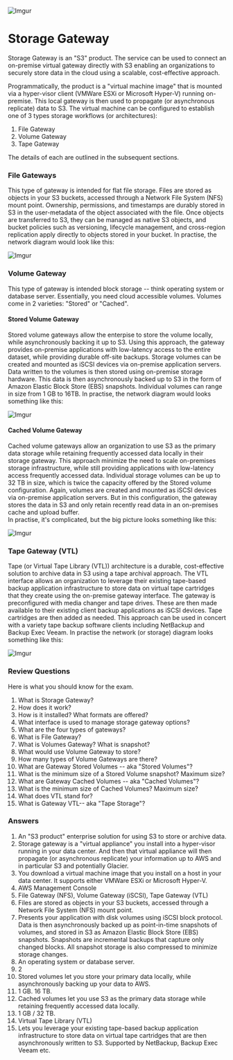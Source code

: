 ![Imgur](https://i.imgur.com/8J9RMdt.png)


Storage Gateway
=====

Storage Gateway is an "S3" product. The service can be used to connect an on-premise virtual gateway directly with 
S3 enabling an organizations to securely store data in the cloud using a scalable, cost-effective approach.

Programmatically, the product is a "virtual machine image" that is mounted via a hyper-visor client (VMWare ESXi or 
Microsoft Hyper-V) running on-premise. This local gateway is then used to propagate (or asynchronous replicate) data 
to S3. The virtual machine can be configured to establish one of 3 types storage workflows (or architectures):

1.  File Gateway
2.  Volume Gateway
3.  Tape Gateway

The details of each are outlined in the subsequent sections. 


### File Gateways

This type of gateway is intended for flat file storage. Files are stored as objects in your S3 buckets, 
accessed through a Network File System (NFS) mount point. Ownership, permissions, and timestamps are durably stored 
in S3 in the user-metadata of the object associated with the file. Once objects are transferred to S3, they can be 
managed as native S3 objects, and bucket policies such as versioning, lifecycle management, and cross-region 
replication apply directly to objects stored in your bucket.  In practise, the network diagram would look like
this:


![Imgur](https://i.imgur.com/XH55twX.png)



### Volume Gateway

This type of gateway is intended block storage -- think operating system or database server. Essentially, you need
cloud accessible volumes. Volumes come in 2 varieties: "Stored" or "Cached".


#### Stored Volume Gateway

Stored volume gateways allow the enterpise to store the volume locally, while asynchronously backing it up to S3. Using
this approach, the gateway provides on-premise applications with low-latency access to the entire dataset, while providing
durable off-site backups. Storage volumes can be created and mounted as iSCSI devices via on-premise
application servers. Data written to the volumes is then stored using on-premise storage hardware. This data is then 
asynchronously backed up to S3 in the form of Amazon Elastic Block Store (EBS) snapshots. Individual volumes can range
in size from 1 GB to 16TB. In practise, the network diagram would looks something like this:
    

![Imgur](https://i.imgur.com/T37FLbP.png)



#### Cached Volume Gateway

Cached volume gateways allow an organization to use S3 as the primary data storage while retaining frequently 
accessed data locally in their storage gateway. This approach minimize the need to scale on-premises storage 
infrastructure, while still providing applications with low-latency access frequently accessed data. Individual storage
volumes can be up to 32 TB in size, which is twice the capacity offered by the Stored volume configuration. Again, 
volumes are created and mounted as iSCSI devices via on-premise application servers. But in this configuration, the 
gateway stores the data in S3 and only retain recently read data in an on-premises cache and upload buffer.  
In practise, it's complicated, but the big picture looks something like this:
    

![Imgur](https://i.imgur.com/je2OFhY.png)



### Tape Gateway (VTL)

Tape (or Virtual Tape Library (VTL)) architecture is a durable, cost-effective solution to archive data in S3 using
a tape archival approach. The VTL interface allows an organization to leverage their existing tape-based backup 
application infrastructure to store data on virtual tape cartridges that they create using the on-premise gateway
interface. The gateway is preconfigured with media changer and tape drives. These are then made available to their 
existing client backup applications as iSCSI devices.  Tape cartridges are then added as needed. This approach
can be used in concert with a variety tape backup software clients including NetBackup and Backup Exec Veeam. In 
practise the network (or storage) diagram looks something like this:
    

![Imgur](https://i.imgur.com/CLipMpR.png)



### Review Questions

Here is what you should know for the exam.

1.  What is Storage Gateway?
2.  How does it work?
3.  How is it installed? What formats are offered?
4.  What interface is used to manage storage gateway options?
5.  What are the four types of gateways?
6.  What is File Gateway?
7.  What is Volumes Gateway? What is snapshot?
8.  What would use Volume Gateway to store?
9.  How many types of Volume Gateways are there?
10. What are Gateway Stored Volumes -- aka "Stored Volumes"?
11. What is the minimum size of a Stored Volume snapshot? Maximum size?
12. What are Gateway Cached Volumes -- aka "Cached Volumes"? 
13. What is the minimum size of Cached Volumes? Maximum size?
14. What does VTL stand for?
15. What is Gateway VTL-- aka "Tape Storage"?


### Answers

1.  An "S3 product" enterprise solution for using S3 to store or archive data.
2.  Storage gateway is a "virtual appliance" you install into a hyper-visor running in your data center.  And then
    that virtual appliance will then propagate (or asynchronous replicate) your information up to AWS and in
    particular S3 and potentially Glacier.
3.  You download a virtual machine image that you install on a host in your data center. It supports either
    VMWare ESXi or Microsoft Hyper-V.
4.  AWS Management Console
5.  File Gateway (NFS), Volume Gateway (iSCSI), Tape Gateway (VTL)
6.  Files are stored as objects in your S3 buckets, accessed through a Network File System (NFS) mount point. 
7.  Presents your application with disk volumes using iSCSI block protocol. Data is then asynchronously backed up as 
    point-in-time snapshots of volumes, and stored in S3 as Amazon Elastic Block Store (EBS) snapshots. 
    Snapshots are incremental backups that capture only changed blocks. All snapshot storage is also compressed 
    to minimize storage changes.
8.  An operating system or database server.
9.  2
10. Stored volumes let you store your primary data locally, while asynchronously backing up your data to AWS. 
11. 1 GB. 16 TB.
12. Cached volumes let you use S3 as the primary data storage while retaining frequently accessed data locally.
13. 1 GB / 32 TB.
14. Virtual Tape Library (VTL)
15. Lets you leverage your existing tape-based backup application infrastructure to store data on virtual tape 
    cartridges that are then asynchronously written to S3. Supported by NetBackup, Backup Exec Veeam etc.
    

    


